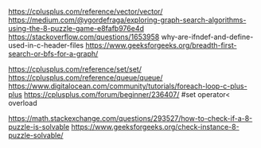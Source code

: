 https://cplusplus.com/reference/vector/vector/
https://medium.com/@ygordefraga/exploring-graph-search-algorithms-using-the-8-puzzle-game-e8fafb976e4d
https://stackoverflow.com/questions/1653958 why-are-ifndef-and-define-used-in-c-header-files
https://www.geeksforgeeks.org/breadth-first-search-or-bfs-for-a-graph/

https://cplusplus.com/reference/set/set/
https://cplusplus.com/reference/queue/queue/
https://www.digitalocean.com/community/tutorials/foreach-loop-c-plus-plus
https://cplusplus.com/forum/beginner/236407/ #set operator< overload

https://math.stackexchange.com/questions/293527/how-to-check-if-a-8-puzzle-is-solvable
https://www.geeksforgeeks.org/check-instance-8-puzzle-solvable/
